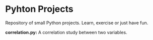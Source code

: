 # Pyhton Projects
Repository of small Python projects. Learn, exercise or just have fun.

**correlation.py:** A correlation study between two variables.